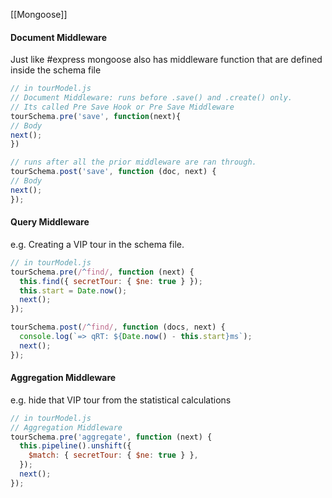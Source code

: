 [[Mongoose]]


#### Document Middleware
Just like #express mongoose also has middleware function that are defined inside the schema file

```JavaScript
// in tourModel.js
// Document Middleware: runs before .save() and .create() only.
// Its called Pre Save Hook or Pre Save Middleware
tourSchema.pre('save', function(next){
// Body
next();
})

// runs after all the prior middleware are ran through.
tourSchema.post('save', function (doc, next) {
// Body
next();
});

```

#### Query Middleware

e.g. Creating a VIP tour in the schema file.

```JavaScript
// in tourModel.js
tourSchema.pre(/^find/, function (next) {
  this.find({ secretTour: { $ne: true } });
  this.start = Date.now();
  next();
});

tourSchema.post(/^find/, function (docs, next) {
  console.log(`=> qRT: ${Date.now() - this.start}ms`);
  next();
});
```


#### Aggregation Middleware

e.g. hide that VIP tour from the statistical calculations

```JavaScript
// in tourModel.js
// Aggregation Middleware
tourSchema.pre('aggregate', function (next) {
  this.pipeline().unshift({
    $match: { secretTour: { $ne: true } },
  });
  next();
});
```